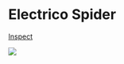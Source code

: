 # Electrico Spider

<a href="https://electricospider.github.io">Inspect</a>

<img src="https://cdn.discordapp.com/attachments/1113483428562735185/1127924774966927481/pDUQAAAAASUVORK5CYII.png">